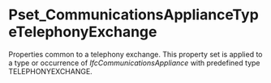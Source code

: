 # Pset_CommunicationsApplianceTypeTelephonyExchange

Properties common to a telephony exchange. This property set is applied to a type or occurrence of _IfcCommunicationsAppliance_ with predefined type TELEPHONYEX<!-- end of definition -->CHANGE.
